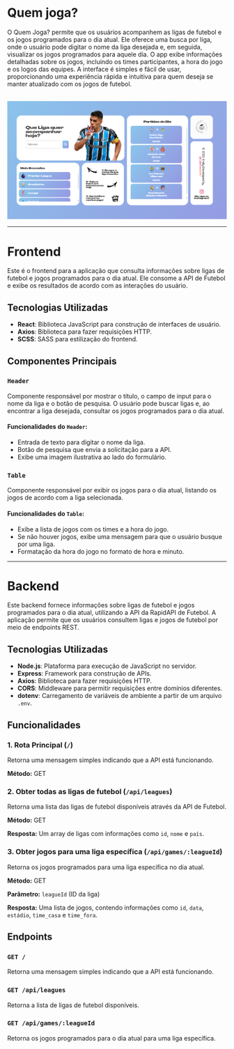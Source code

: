 <h1>Quem joga?</h1>
<p>O Quem Joga? permite que os usuários acompanhem as ligas de futebol e os jogos programados para o dia atual. Ele oferece uma busca por liga, onde o usuário pode digitar o nome da liga desejada e, em seguida, visualizar os jogos programados para aquele dia. O app exibe informações detalhadas sobre os jogos, incluindo os times participantes, a hora do jogo e os logos das equipes. A interface é simples e fácil de usar, proporcionando uma experiência rápida e intuitiva para quem deseja se manter atualizado com os jogos de futebol.</p>
<br>

<img src="https://github.com/Caiorossi00/QuemJoga/blob/main/QuemJoga.png?raw=true" alt="Interface do app quem joga" />

<hr>

<h1>Frontend</h1>
  <p>Este é o frontend para a aplicação que consulta informações sobre ligas de futebol e jogos programados para o dia atual. Ele consome a API de Futebol e exibe os resultados de acordo com as interações do usuário.</p>

  <h2>Tecnologias Utilizadas</h2>
  <ul>
    <li><strong>React</strong>: Biblioteca JavaScript para construção de interfaces de usuário.</li>
    <li><strong>Axios</strong>: Biblioteca para fazer requisições HTTP.</li>
    <li><strong>SCSS</strong>: SASS para estilização do frontend.</li>
  </ul>

  <h2>Componentes Principais</h2>

  <h3><code>Header</code></h3>
  <p>Componente responsável por mostrar o título, o campo de input para o nome da liga e o botão de pesquisa. O usuário pode buscar ligas e, ao encontrar a liga desejada, consultar os jogos programados para o dia atual.</p>

  <h4>Funcionalidades do <code>Header</code>:</h4>
  <ul>
    <li>Entrada de texto para digitar o nome da liga.</li>
    <li>Botão de pesquisa que envia a solicitação para a API.</li>
    <li>Exibe uma imagem ilustrativa ao lado do formulário.</li>
  </ul>

  <h3><code>Table</code></h3>
  <p>Componente responsável por exibir os jogos para o dia atual, listando os jogos de acordo com a liga selecionada.</p>

  <h4>Funcionalidades do <code>Table</code>:</h4>
  <ul>
    <li>Exibe a lista de jogos com os times e a hora do jogo.</li>
    <li>Se não houver jogos, exibe uma mensagem para que o usuário busque por uma liga.</li>
    <li>Formatação da hora do jogo no formato de hora e minuto.</li>
  </ul>

<hr>

<h1>Backend</h1>
<p>Este backend fornece informações sobre ligas de futebol e jogos programados para o dia atual, utilizando a API da RapidAPI de Futebol. A aplicação permite que os usuários consultem ligas e jogos de futebol por meio de endpoints REST.</p>

  <h2>Tecnologias Utilizadas</h2>
  <ul>
    <li><strong>Node.js</strong>: Plataforma para execução de JavaScript no servidor.</li>
    <li><strong>Express</strong>: Framework para construção de APIs.</li>
    <li><strong>Axios</strong>: Biblioteca para fazer requisições HTTP.</li>
    <li><strong>CORS</strong>: Middleware para permitir requisições entre domínios diferentes.</li>
    <li><strong>dotenv</strong>: Carregamento de variáveis de ambiente a partir de um arquivo <code>.env</code>.</li>
  </ul>

  <h2>Funcionalidades</h2>

  <h3>1. Rota Principal (<code>/</code>)</h3>
  <p>Retorna uma mensagem simples indicando que a API está funcionando.</p>
  <p><strong>Método:</strong> GET</p>

  <h3>2. Obter todas as ligas de futebol (<code>/api/leagues</code>)</h3>
  <p>Retorna uma lista das ligas de futebol disponíveis através da API de Futebol.</p>
  <p><strong>Método:</strong> GET</p>
  <p><strong>Resposta:</strong> Um array de ligas com informações como <code>id</code>, <code>nome</code> e <code>país</code>.</p>

  <h3>3. Obter jogos para uma liga específica (<code>/api/games/:leagueId</code>)</h3>
  <p>Retorna os jogos programados para uma liga específica no dia atual.</p>
  <p><strong>Método:</strong> GET</p>
  <p><strong>Parâmetro:</strong> <code>leagueId</code> (ID da liga)</p>
  <p><strong>Resposta:</strong> Uma lista de jogos, contendo informações como <code>id</code>, <code>data</code>, <code>estádio</code>, <code>time_casa</code> e <code>time_fora</code>.</p>

  <h2>Endpoints</h2>

  <h3><code>GET /</code></h3>
  <p>Retorna uma mensagem simples indicando que a API está funcionando.</p>

  <h3><code>GET /api/leagues</code></h3>
  <p>Retorna a lista de ligas de futebol disponíveis.</p>

  <h3><code>GET /api/games/:leagueId</code></h3>
  <p>Retorna os jogos programados para o dia atual para uma liga específica.</p>

